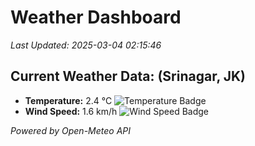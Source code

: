 
# Weather Dashboard

_Last Updated: 2025-03-04 02:15:46_

## Current Weather Data: (Srinagar, JK)
- **Temperature:** 2.4 °C ![Temperature Badge](https://img.shields.io/badge/Temperature-Low%20Temp-blue)
- **Wind Speed:** 1.6 km/h ![Wind Speed Badge](https://img.shields.io/badge/Wind%20Speed-Light%20Wind-blue)

*Powered by Open-Meteo API*
